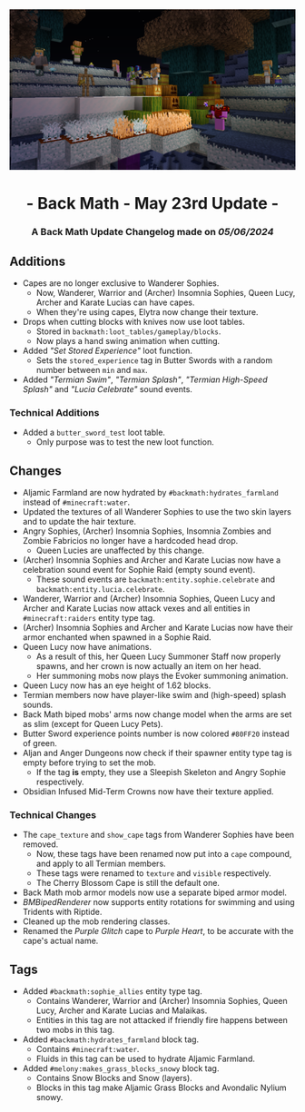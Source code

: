 <div style="text-align: center;"> <img src=ChangelogPhoto.png width="1500"> </div>

# <div style="text-align: center;">- Back Math - May 23rd Update -</div>
### <div style="text-align: center;">A Back Math Update Changelog made on *05/06/2024*</div>

## Additions
- Capes are no longer exclusive to Wanderer Sophies.
  - Now, Wanderer, Warrior and (Archer) Insomnia Sophies, Queen Lucy, Archer and Karate Lucias can have capes.
  - When they're using capes, Elytra now change their texture.
- Drops when cutting blocks with knives now use loot tables.
  - Stored in `backmath:loot_tables/gameplay/blocks`.
  - Now plays a hand swing animation when cutting.
- Added *"Set Stored Experience"* loot function.
  - Sets the `stored_experience` tag in Butter Swords with a random number between `min` and `max`.
- Added *"Termian Swim"*, *"Termian Splash"*, *"Termian High-Speed Splash"* and *"Lucia Celebrate"* sound events.

### Technical Additions
- Added a `butter_sword_test` loot table.
  - Only purpose was to test the new loot function.

## Changes
- Aljamic Farmland are now hydrated by `#backmath:hydrates_farmland` instead of `#minecraft:water`.
- Updated the textures of all Wanderer Sophies to use the two skin layers and to update the hair texture.
- Angry Sophies, (Archer) Insomnia Sophies, Insomnia Zombies and Zombie Fabricios no longer have a hardcoded head drop.
  - Queen Lucies are unaffected by this change.
- (Archer) Insomnia Sophies and Archer and Karate Lucias now have a celebration sound event for Sophie Raid (empty sound event).
  - These sound events are `backmath:entity.sophie.celebrate` and `backmath:entity.lucia.celebrate`.
- Wanderer, Warrior and (Archer) Insomnia Sophies, Queen Lucy and Archer and Karate Lucias now attack vexes and all entities in `#minecraft:raiders` entity type tag.
- (Archer) Insomnia Sophies and Archer and Karate Lucias now have their armor enchanted when spawned in a Sophie Raid.
- Queen Lucy now have animations.
  - As a result of this, her Queen Lucy Summoner Staff now properly spawns, and her crown is now actually an item on her head.
  - Her summoning mobs now plays the Evoker summoning animation.
- Queen Lucy now has an eye height of 1.62 blocks.
- Termian members now have player-like swim and (high-speed) splash sounds.
- Back Math biped mobs' arms now change model when the arms are set as slim (except for Queen Lucy Pets).
- Butter Sword experience points number is now colored `#80FF20` instead of green.
- Aljan and Anger Dungeons now check if their spawner entity type tag is empty before trying to set the mob.
  - If the tag **is** empty, they use a Sleepish Skeleton and Angry Sophie respectively.
- Obsidian Infused Mid-Term Crowns now have their texture applied.

### Technical Changes
- The `cape_texture` and `show_cape` tags from Wanderer Sophies have been removed.
  - Now, these tags have been renamed now put into a `cape` compound, and apply to all Termian members.
  - These tags were renamed to `texture` and `visible` respectively.
  - The Cherry Blossom Cape is still the default one.
- Back Math mob armor models now use a separate biped armor model.
- *BMBipedRenderer* now supports entity rotations for swimming and using Tridents with Riptide.
- Cleaned up the mob rendering classes.
- Renamed the *Purple Glitch* cape to *Purple Heart*, to be accurate with the cape's actual name.

## Tags
- Added `#backmath:sophie_allies` entity type tag.
  - Contains Wanderer, Warrior and (Archer) Insomnia Sophies, Queen Lucy, Archer and Karate Lucias and Malaikas.
  - Entities in this tag are not attacked if friendly fire happens between two mobs in this tag.
- Added `#backmath:hydrates_farmland` block tag.
  - Contains `#minecraft:water`.
  - Fluids in this tag can be used to hydrate Aljamic Farmland.
- Added `#melony:makes_grass_blocks_snowy` block tag.
  - Contains Snow Blocks and Snow (layers).
  - Blocks in this tag make Aljamic Grass Blocks and Avondalic Nylium snowy.